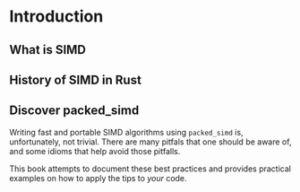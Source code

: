 # Introduction

## What is SIMD

<!-- TODO:
describe what SIMD is, which algorithms can benefit from it,
give usage examples
-->

## History of SIMD in Rust

<!-- TODO:
discuss history of unstable std::simd,
stabilization of std::arch, etc.
-->

## Discover packed_simd

<!-- TODO: describe scope of this project -->

Writing fast and portable SIMD algorithms using `packed_simd` is, unfortunately,
not trivial. There are many pitfals that one should be aware of, and some idioms
that help avoid those pitfalls.

This book attempts to document these best practices and provides practical examples
on how to apply the tips to _your_ code.
